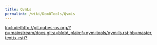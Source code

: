 ```yaml
---
title: QvmLs
permalink: /wiki/Dom0Tools/QvmLs
---
```


[Include(http://git.qubes-os.org/?p=mainstream/docs.git;a=blob\_plain;f=qvm-tools/qvm-ls.rst;hb=master, text/x-rst)?](/wiki/Dom0Tools/Include(http%3A/git.qubes-os.org?p=mainstream/docs.git;a=blob_plain;f=qvm-tools/qvm-ls.rst;hb=master,%20text/x-rst))

